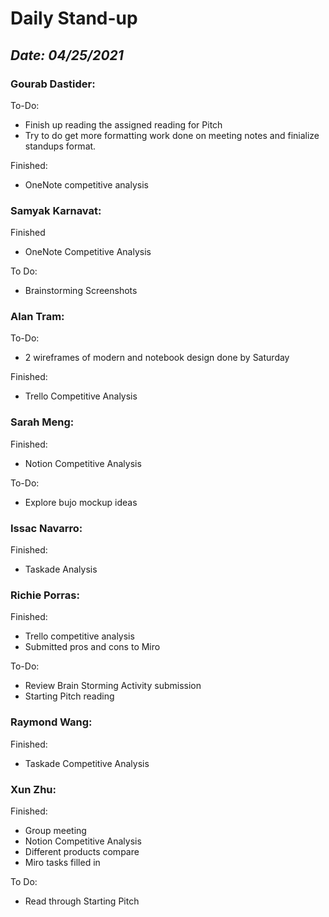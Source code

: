 # Daily Stand-up
## _Date: 04/25/2021_

### Gourab Dastider:
To-Do:
- Finish up reading the assigned reading for Pitch
- Try to do get more formatting work done on meeting notes and finialize standups format.

Finished:
- OneNote competitive analysis


### Samyak Karnavat:
Finished
- OneNote Competitive Analysis

To Do:
- Brainstorming Screenshots

### Alan Tram:
To-Do:
- 2 wireframes of modern and notebook design done by Saturday

Finished:
- Trello Competitive Analysis

### Sarah Meng:
Finished:
- Notion Competitive Analysis

To-Do:
- Explore bujo mockup ideas

### Issac Navarro:
Finished: 
- Taskade Analysis


### Richie Porras:
Finished:
- Trello competitive analysis
- Submitted pros and cons to Miro

To-Do:
- Review Brain Storming Activity submission
- Starting Pitch reading


### Raymond Wang:
Finished:
- Taskade Competitive Analysis

### Xun Zhu:
Finished:
- Group meeting
- Notion Competitive Analysis
- Different products compare
- Miro tasks filled in

To Do:
- Read through Starting Pitch
